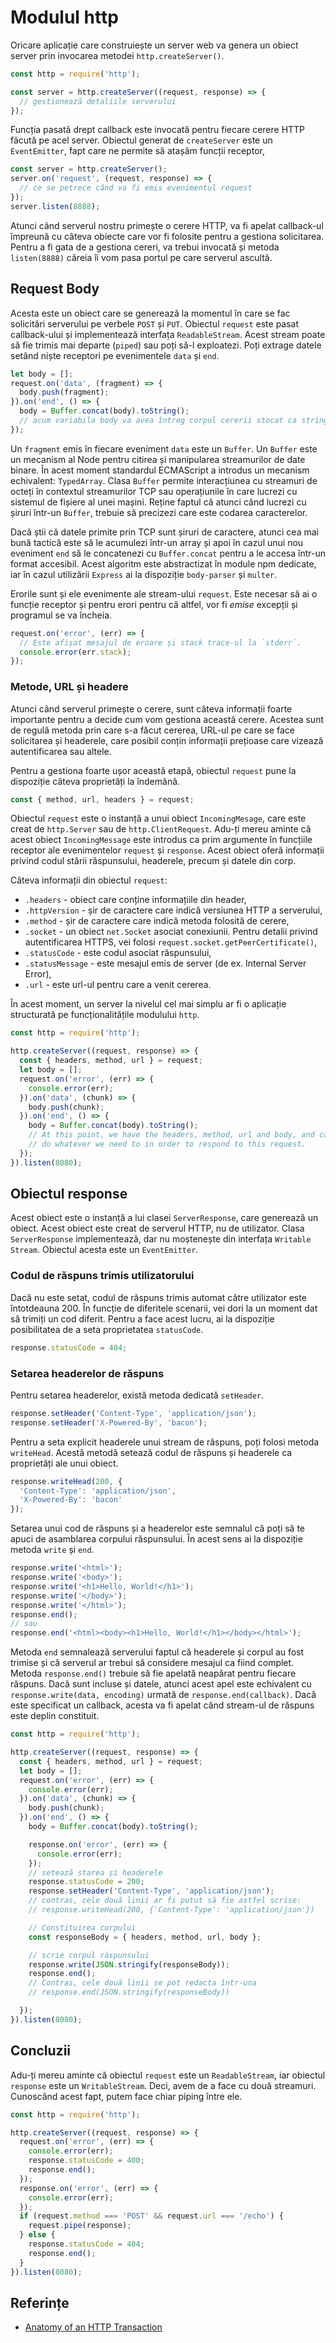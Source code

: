 # Modulul http

Oricare aplicație care construiește un server web va genera un obiect server prin invocarea metodei `http.createServer()`.

```javascript
const http = require('http');

const server = http.createServer((request, response) => {
  // gestionează detaliile serverului
});
```

Funcția pasată drept callback este invocată pentru fiecare cerere HTTP făcută pe acel server. Obiectul generat de `createServer` este un `EventEmitter`, fapt care ne permite să atașăm funcții receptor,

```javascript
const server = http.createServer();
server.on('request', (request, response) => {
  // ce se petrece când va fi emis evenimentul request
});
server.listen(8888);
```

Atunci când serverul nostru primește o cerere HTTP, va fi apelat callback-ul împreună cu câteva obiecte care vor fi folosite pentru a gestiona solicitarea. Pentru a fi gata de a gestiona cereri, va trebui invocată și metoda `listen(8888)` căreia îi vom pasa portul pe care serverul ascultă.


## Request Body

Acesta este un obiect care se generează la momentul în care se fac solicitări serverului pe verbele `POST` și `PUT`. Obiectul `request` este pasat callback-ului și implementează interfața `ReadableStream`. Acest stream poate să fie trimis mai departe (`piped`) sau poți să-l exploatezi. Poți extrage datele setând niște receptori pe evenimentele `data` și `end`.

```javascript
let body = [];
request.on('data', (fragment) => {
  body.push(fragment);
}).on('end', () => {
  body = Buffer.concat(body).toString();
  // acum variabila body va avea întreg corpul cererii stocat ca string
});
```

Un `fragment` emis în fiecare eveniment `data` este un `Buffer`. Un `Buffer` este un mecanism al Node pentru citirea și manipularea streamurilor de date binare. În acest moment standardul ECMAScript a introdus un mecanism echivalent: `TypedArray`. Clasa `Buffer` permite interacțiunea cu streamuri de octeți în contextul streamurilor TCP sau operațiunile în care lucrezi cu sistemul de fișiere al unei mașini. Reține faptul că atunci când lucrezi cu șiruri într-un `Buffer`, trebuie să precizezi care este codarea caracterelor.

Dacă știi că datele primite prin TCP sunt șiruri de caractere, atunci cea mai bună tactică este să le acumulezi într-un array și apoi în cazul unui nou eveniment `end` să le concatenezi cu `Buffer.concat` pentru a le accesa într-un format accesibil.
Acest algoritm este abstractizat în module npm dedicate, iar în cazul utilizării `Express` ai la dispoziție `body-parser` și `multer`.

Erorile sunt și ele evenimente ale stream-ului `request`. Este necesar să ai o funcție receptor și pentru erori pentru că altfel, vor fi *emise* excepții și programul se va încheia.

```javascript
request.on('error', (err) => {
  // Este afișat mesajul de eroare și stack trace-ul la `stderr`.
  console.error(err.stack);
});
```

### Metode, URL și headere

Atunci când serverul primește o cerere, sunt câteva informații foarte importante pentru a decide cum vom gestiona această cerere. Acestea sunt de regulă metoda prin care s-a făcut cererea, URL-ul pe care se face solicitarea și headerele, care posibil conțin informații prețioase care vizează autentificarea sau altele.

Pentru a gestiona foarte ușor această etapă, obiectul `request` pune la dispoziție câteva proprietăți la îndemână.

```javascript
const { method, url, headers } = request;
```

Obiectul `request` este o instanță a unui obiect `IncomingMesage`, care este creat de `http.Server` sau de `http.ClientRequest`. Adu-ți mereu aminte că acest obiect `IncomingMessage` este introdus ca prim argumente în funcțiile receptor ale evenimentelor `request` și `response`. Acest obiect oferă informații privind codul stării răspunsului, headerele, precum și datele din corp.

Câteva informații din obiectul `request`:

- `.headers` - obiect care conține informațiile din header,
- `.httpVersion` - șir de caractere care indică versiunea HTTP a serverului,
- `.method` - șir de caractere care indică metoda folosită de cerere,
- `.socket` - un obiect `net.Socket` asociat conexiunii. Pentru detalii privind autentificarea HTTPS, vei folosi `request.socket.getPeerCertificate()`,
- `.statusCode` - este codul asociat răspunsului,
- `.statusMessage` - este mesajul emis de server (de ex. Internal Server Error),
- `.url` - este url-ul pentru care a venit cererea.

În acest moment, un server la nivelul cel mai simplu ar fi o aplicație structurată pe funcționalitățile modulului `http`.

```javascript
const http = require('http');

http.createServer((request, response) => {
  const { headers, method, url } = request;
  let body = [];
  request.on('error', (err) => {
    console.error(err);
  }).on('data', (chunk) => {
    body.push(chunk);
  }).on('end', () => {
    body = Buffer.concat(body).toString();
    // At this point, we have the headers, method, url and body, and can now
    // do whatever we need to in order to respond to this request.
  });
}).listen(8080);
```

## Obiectul response

Acest obiect este o instanță a lui clasei `ServerResponse`, care generează un obiect. Acest obiect este creat de serverul HTTP, nu de utilizator. Clasa `ServerResponse` implementează, dar nu moștenește din interfața `Writable Stream`. Obiectul acesta este un `EventEmitter`.

### Codul de răspuns trimis utilizatorului

Dacă nu este setat, codul de răspuns trimis automat către utilizator este întotdeauna 200. În funcție de diferitele scenarii, vei dori la un moment dat să trimiți un cod diferit. Pentru a face acest lucru, ai la dispoziție posibilitatea de a seta proprietatea `statusCode`.

```javascript
response.statusCode = 404;
```

### Setarea headerelor de răspuns

Pentru setarea headerelor, există metoda dedicată `setHeader`.

```javascript
response.setHeader('Content-Type', 'application/json');
response.setHeader('X-Powered-By', 'bacon');
```

Pentru a seta explicit headerele unui stream de răspuns, poți folosi metoda `writeHead`. Acestă metodă setează codul de răspuns și headerele ca proprietăți ale unui obiect.

```javascript
response.writeHead(200, {
  'Content-Type': 'application/json',
  'X-Powered-By': 'bacon'
});
```

Setarea unui cod de răspuns și a headerelor este semnalul că poți să te apuci de asamblarea corpului răspunsului. În acest sens ai la dispoziție metoda `write` și `end`.

```javascript
response.write('<html>');
response.write('<body>');
response.write('<h1>Hello, World!</h1>');
response.write('</body>');
response.write('</html>');
response.end();
// sau
response.end('<html><body><h1>Hello, World!</h1></body></html>');
```

Metoda `end` semnalează serverului faptul că headerele și corpul au fost trimise și că serverul ar trebui să considere mesajul ca fiind complet. Metoda `response.end()` trebuie să fie apelată neapărat pentru fiecare răspuns. Dacă sunt incluse și datele, atunci acest apel este echivalent cu `response.write(data, encoding)` urmată de `response.end(callback)`. Dacă este specificat un callback, acesta va fi apelat când stream-ul de răspuns este deplin constituit.

```javascript
const http = require('http');

http.createServer((request, response) => {
  const { headers, method, url } = request;
  let body = [];
  request.on('error', (err) => {
    console.error(err);
  }).on('data', (chunk) => {
    body.push(chunk);
  }).on('end', () => {
    body = Buffer.concat(body).toString();

    response.on('error', (err) => {
      console.error(err);
    });
    // setează starea și headerele
    response.statusCode = 200;
    response.setHeader('Content-Type', 'application/json');
    // contras, cele două linii ar fi putut să fie astfel scrise:
    // response.writeHead(200, {'Content-Type': 'application/json'})

    // Constituirea corpului
    const responseBody = { headers, method, url, body };

    // scrie corpul răspunsului
    response.write(JSON.stringify(responseBody));
    response.end();
    // Contras, cele două linii se pot redacta într-una
    // response.end(JSON.stringify(responseBody))

  });
}).listen(8080);
```

## Concluzii

Adu-ți mereu aminte că obiectul `request` este un `ReadableStream`, iar obiectul `response` este un `WritableStream`. Deci, avem de a face cu două streamuri. Cunoscând acest fapt, putem face chiar piping între ele.

```javascript
const http = require('http');

http.createServer((request, response) => {
  request.on('error', (err) => {
    console.error(err);
    response.statusCode = 400;
    response.end();
  });
  response.on('error', (err) => {
    console.error(err);
  });
  if (request.method === 'POST' && request.url === '/echo') {
    request.pipe(response);
  } else {
    response.statusCode = 404;
    response.end();
  }
}).listen(8080);
```

## Referințe

- [Anatomy of an HTTP Transaction](https://nodejs.org/en/docs/guides/anatomy-of-an-http-transaction/)
